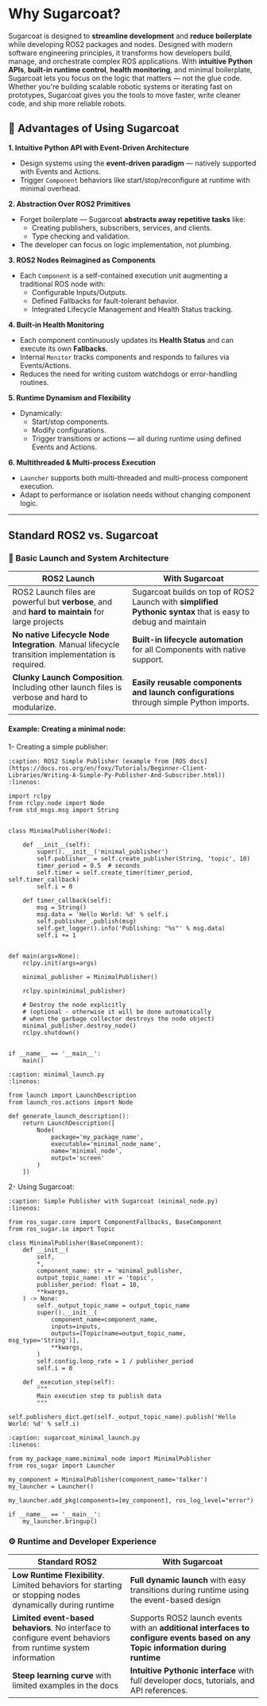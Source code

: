 # Why Sugarcoat?

Sugarcoat is designed to **streamline development** and **reduce boilerplate** while developing ROS2 packages and nodes. Designed with modern software engineering principles, it transforms how developers build, manage, and orchestrate complex ROS applications. With **intuitive Python APIs**, **built-in runtime control**, **health monitoring**, and minimal boilerplate, Sugarcoat lets you focus on the logic that matters — not the glue code. Whether you're building scalable robotic systems or iterating fast on prototypes, Sugarcoat gives you the tools to move faster, write cleaner code, and ship more reliable robots.

## 🚀 Advantages of Using Sugarcoat

**1. Intuitive Python API with Event-Driven Architecture**

- Design systems using the **event-driven paradigm** — natively supported with Events and Actions.
- Trigger `Component` behaviors like start/stop/reconfigure at runtime with minimal overhead.

**2. Abstraction Over ROS2 Primitives**

- Forget boilerplate — Sugarcoat **abstracts away repetitive tasks** like:
  - Creating publishers, subscribers, services, and clients.
  - Type checking and validation.
- The developer can focus on logic implementation, not plumbing.

**3. ROS2 Nodes Reimagined as Components**

- Each `Component` is a self-contained execution unit augmenting a traditional ROS node with:
  - Configurable Inputs/Outputs.
  - Defined Fallbacks for fault-tolerant behavior.
  - Integrated Lifecycle Management and Health Status tracking.

**4. Built-in Health Monitoring**

- Each component continuously updates its **Health Status** and can execute its own **Fallbacks**.
- Internal `Monitor` tracks components and responds to failures via Events/Actions.
- Reduces the need for writing custom watchdogs or error-handling routines.

**5. Runtime Dynamism and Flexibility**

- Dynamically:
  - Start/stop components.
  - Modify configurations.
  - Trigger transitions or actions — all during runtime using defined Events and Actions.

**6. Multithreaded & Multi-process Execution**

- `Launcher` supports both multi-threaded and multi-process component execution.
- Adapt to performance or isolation needs without changing component logic.

---

## Standard ROS2 vs. Sugarcoat

### 🔧 Basic Launch and System Architecture

| **ROS2 Launch**                                                                                   | **With Sugarcoat**                                                                                            |
| ------------------------------------------------------------------------------------------------- | ------------------------------------------------------------------------------------------------------------- |
| ROS2 Launch files are powerful but **verbose**, and and **hard to maintain** for large projects   | Sugarcoat builds on top of ROS2 Launch with **simplified Pythonic syntax** that is easy to debug and maintain |
| **No native Lifecycle Node Integration**. Manual lifecycle transition implementation is required. | **Built-in lifecycle automation** for all Components with native support.                                     |
| **Clunky Launch Composition**. Including other launch files is verbose and hard to modularize.    | **Easily reusable components and launch configurations** through simple Python imports.                       |

#### Example: Creating a minimal node:

1- Creating a simple publisher:

```{code-block} python
:caption: ROS2 Simple Publisher (example from [ROS docs](https://docs.ros.org/en/foxy/Tutorials/Beginner-Client-Libraries/Writing-A-Simple-Py-Publisher-And-Subscriber.html))
:linenos:

import rclpy
from rclpy.node import Node
from std_msgs.msg import String


class MinimalPublisher(Node):

    def __init__(self):
        super().__init__('minimal_publisher')
        self.publisher_ = self.create_publisher(String, 'topic', 10)
        timer_period = 0.5  # seconds
        self.timer = self.create_timer(timer_period, self.timer_callback)
        self.i = 0

    def timer_callback(self):
        msg = String()
        msg.data = 'Hello World: %d' % self.i
        self.publisher_.publish(msg)
        self.get_logger().info('Publishing: "%s"' % msg.data)
        self.i += 1


def main(args=None):
    rclpy.init(args=args)

    minimal_publisher = MinimalPublisher()

    rclpy.spin(minimal_publisher)

    # Destroy the node explicitly
    # (optional - otherwise it will be done automatically
    # when the garbage collector destroys the node object)
    minimal_publisher.destroy_node()
    rclpy.shutdown()


if __name__ == '__main__':
    main()
```

```{code-block} python
:caption: minimal_launch.py
:linenos:

from launch import LaunchDescription
from launch_ros.actions import Node

def generate_launch_description():
    return LaunchDescription([
        Node(
            package='my_package_name',
            executable='minimal_node_name',
            name='minimal_node',
            output='screen'
        )
    ])
```

2- Using Sugarcoat:

```{code-block} python
:caption: Simple Publisher with Sugarcoat (minimal_node.py)
:linenos:

from ros_sugar.core import ComponentFallbacks, BaseComponent
from ros_sugar.io import Topic

class MinimalPublisher(BaseComponent):
    def __init__(
        self,
        *,
        component_name: str = 'minimal_publisher,
        output_topic_name: str = 'topic',
        publisher_period: float = 10,
        **kwargs,
    ) -> None:
        self._output_topic_name = output_topic_name
        super().__init__(
            component_name=component_name,
            inputs=inputs,
            outputs=[Topic(name=output_topic_name, msg_type='String')],
            **kwargs,
        )
        self.config.loop_rate = 1 / publisher_period
        self.i = 0

    def _execution_step(self):
        """
        Main execution step to publish data
        """
        self.publishers_dict.get(self._output_topic_name).publish('Hello World: %d' % self.i)
```

```{code-block} python
:caption: sugarcoat_minimal_launch.py
:linenos:

from my_package_name.minimal_node import MinimalPublisher
from ros_sugar import Launcher

my_component = MinimalPublisher(component_name='talker')
my_launcher = Launcher()

my_launcher.add_pkg(components=[my_component], ros_log_level="error")

if __name__ == '__main__':
    my_launcher.bringup()
```

### ⚙️ Runtime and Developer Experience

| **Standard ROS2**                                                                                            | **With Sugarcoat**                                                                                                              |
| ------------------------------------------------------------------------------------------------------------ | ------------------------------------------------------------------------------------------------------------------------------- |
| **Low Runtime Flexibility**. Limited behaviors for starting or stopping nodes dynamically during runtime     | **Full dynamic launch** with easy transitions during runtime using the event-based design                                       |
| **Limited event-based behaviors**. No interface to configure event behaviors from runtime system information | Supports ROS2 launch events with an **additional interfaces to configure events based on any Topic information during runtime** |
| **Steep learning curve** with limited examples in the docs                                                   | **Intuitive Pythonic interface** with full developer docs, tutorials, and API references.                                       |
